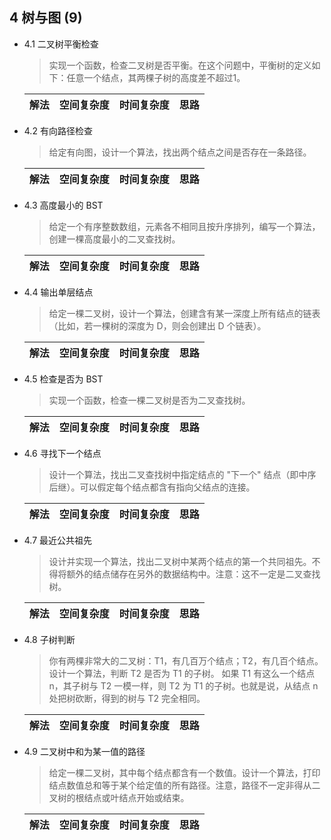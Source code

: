 ## 4 树与图 (9)

- 4.1 二叉树平衡检查

    > 实现一个函数，检查二叉树是否平衡。在这个问题中，平衡树的定义如下：任意一个结点，其两棵子树的高度差不超过1。
    
    | 解法 | 空间复杂度 | 时间复杂度 | 思路
    | --- | --- | --- | ---
    
- 4.2 有向路径检查

    > 给定有向图，设计一个算法，找出两个结点之间是否存在一条路径。
    
    | 解法 | 空间复杂度 | 时间复杂度 | 思路
    | --- | --- | --- | ---
    
- 4.3 高度最小的 BST

    > 给定一个有序整数数组，元素各不相同且按升序排列，编写一个算法，创建一棵高度最小的二叉查找树。
    
    | 解法 | 空间复杂度 | 时间复杂度 | 思路
    | --- | --- | --- | ---
    
- 4.4 输出单层结点

    > 给定一棵二叉树，设计一个算法，创建含有某一深度上所有结点的链表（比如，若一棵树的深度为 D，则会创建出 D 个链表）。
    
    | 解法 | 空间复杂度 | 时间复杂度 | 思路
    | --- | --- | --- | ---
    
- 4.5 检查是否为 BST

    > 实现一个函数，检查一棵二叉树是否为二叉查找树。
    
    | 解法 | 空间复杂度 | 时间复杂度 | 思路
    | --- | --- | --- | ---
    
- 4.6 寻找下一个结点

    > 设计一个算法，找出二叉查找树中指定结点的 "下一个" 结点（即中序后继）。可以假定每个结点都含有指向父结点的连接。
    
    | 解法 | 空间复杂度 | 时间复杂度 | 思路
    | --- | --- | --- | ---
    
- 4.7 最近公共祖先

    > 设计并实现一个算法，找出二叉树中某两个结点的第一个共同祖先。不得将额外的结点储存在另外的数据结构中。注意：这不一定是二叉查找树。
    
    | 解法 | 空间复杂度 | 时间复杂度 | 思路
    | --- | --- | --- | ---
    
- 4.8 子树判断 
    
    > 你有两棵非常大的二叉树：T1，有几百万个结点；T2，有几百个结点。设计一个算法，判断 T2 是否为 T1 的子树。
    如果 T1 有这么一个结点 n，其子树与 T2 一模一样，则 T2 为 T1 的子树。也就是说，从结点 n 处把树砍断，得到的树与 T2 完全相同。
    
    | 解法 | 空间复杂度 | 时间复杂度 | 思路
    | --- | --- | --- | ---
    
- 4.9 二叉树中和为某一值的路径

    > 给定一棵二叉树，其中每个结点都含有一个数值。设计一个算法，打印结点数值总和等于某个给定值的所有路径。注意，路径不一定非得从二叉树的根结点或叶结点开始或结束。
    
    | 解法 | 空间复杂度 | 时间复杂度 | 思路
    | --- | --- | --- | ---
